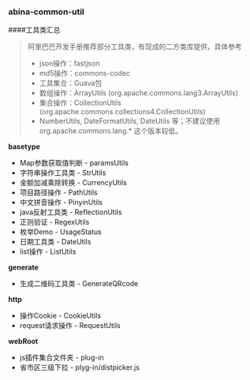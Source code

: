 
### abina-common-util

####工具类汇总

> 阿里巴巴开发手册推荐部分工具类，有现成的二方类库提供，具体参考
> - json操作：fastjson
> - md5操作：commons-codec
> - 工具集合：Guava包
> - 数组操作：ArrayUtils (org.apache.commons.lang3.ArrayUtils)
> - 集合操作：CollectionUtils (org.apache.commons.collections4.CollectionUtils)
> - NumberUtils, DateFormatUtils, DateUtils 等；不建议使用 org.apache.commons.lang.* 这个版本较低。

**basetype**
- Map参数获取值判断 - paramsUtils
- 字符串操作工具类 - StrUtils 
- 金额加减乘除转换 - CurrencyUtils
- 项目路径操作 - PathUtils
- 中文拼音操作 - PinyinUtils
- java反射工具类 - ReflectionUtils
- 正则验证 - RegexUtils
- 枚举Demo - UsageStatus
- 日期工具类 - DateUtils 
- list操作 - ListUtils

**generate**
- 生成二维码工具类 - GenerateQRcode

**http**
- 操作Cookie - CookieUtils
- request请求操作 - RequestUtils

**webRoot**
- js插件集合文件夹 - plug-in 
- 省市区三级下拉 - plyg-in/distpicker.js
